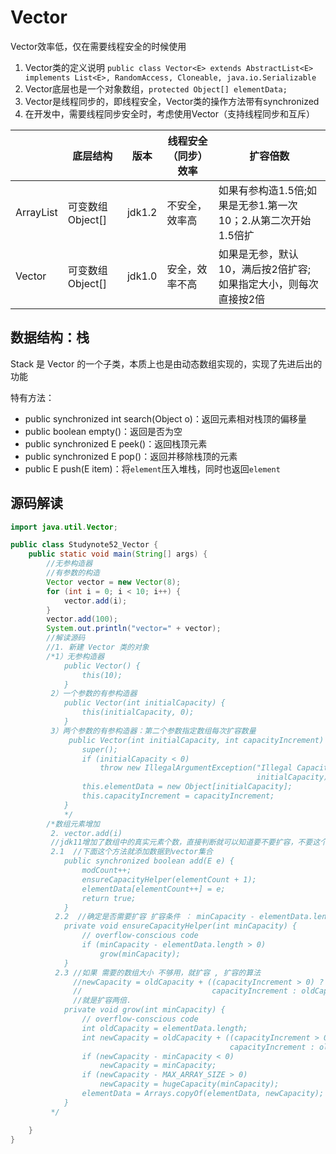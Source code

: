# Vector

Vector效率低，仅在需要线程安全的时候使用

1. Vector类的定义说明
   `public class Vector<E> extends AbstractList<E> implements List<E>, RandomAccess, Cloneable, java.io.Serializable`
2. Vector底层也是一个对象数组，`protected Object[] elementData;`
3. Vector是线程同步的，即线程安全，Vector类的操作方法带有synchronized
4. 在开发中，需要线程同步安全时，考虑使用Vector（支持线程同步和互斥）

|           | 底层结构         | 版本   | 线程安全（同步）效率 | 扩容倍数                                                     |
| --------- | ---------------- | ------ | -------------------- | ------------------------------------------------------------ |
| ArrayList | 可变数组Object[] | jdk1.2 | 不安全，效率高       | 如果有参构造1.5倍;如果是无参1.第一次10；2.从第二次开始1.5倍扩 |
| Vector    | 可变数组Object[] | jdk1.0 | 安全，效率不高       | 如果是无参，默认10，满后按2倍扩容;如果指定大小，则每次直接按2倍 |



## 数据结构：栈

Stack 是 Vector 的一个子类，本质上也是由动态数组实现的，实现了先进后出的功能

特有方法：

* public synchronized int search(Object o)：返回元素相对栈顶的偏移量
* public boolean empty()：返回是否为空
* public synchronized E peek()：返回栈顶元素
* public synchronized E pop()：返回并移除栈顶的元素
* public E push(E item)：将`element`压入堆栈，同时也返回`element`



## 源码解读

```java
import java.util.Vector;

public class Studynote52_Vector {
    public static void main(String[] args) {
        //无参构造器
        //有参数的构造
        Vector vector = new Vector(8);
        for (int i = 0; i < 10; i++) {
            vector.add(i);
        }
        vector.add(100);
        System.out.println("vector=" + vector);
        //解读源码
        //1. 新建 Vector 类的对象
        /*1）无参构造器
            public Vector() {
                this(10);
            }
         2）一个参数的有参构造器
            public Vector(int initialCapacity) {
                this(initialCapacity, 0);
            }
         3）两个参数的有参构造器：第二个参数指定数组每次扩容数量
             public Vector(int initialCapacity, int capacityIncrement) {
                super();
                if (initialCapacity < 0)
                    throw new IllegalArgumentException("Illegal Capacity: "+
                                                       initialCapacity);
                this.elementData = new Object[initialCapacity];
                this.capacityIncrement = capacityIncrement;
            }
            */
        /*数组元素增加
         2. vector.add(i)
         //jdk11增加了数组中的真实元素个数，直接判断就可以知道要不要扩容，不要这个函数了
         2.1  //下面这个方法就添加数据到vector集合
            public synchronized boolean add(E e) {
                modCount++;
                ensureCapacityHelper(elementCount + 1);
                elementData[elementCount++] = e;
                return true;
            }
          2.2  //确定是否需要扩容 扩容条件 ： minCapacity - elementData.length>0
            private void ensureCapacityHelper(int minCapacity) {
                // overflow-conscious code
                if (minCapacity - elementData.length > 0)
                    grow(minCapacity);
            }
          2.3 //如果 需要的数组大小 不够用，就扩容 , 扩容的算法
              //newCapacity = oldCapacity + ((capacityIncrement > 0) ?
              //                             capacityIncrement : oldCapacity);
              //就是扩容两倍.
            private void grow(int minCapacity) {
                // overflow-conscious code
                int oldCapacity = elementData.length;
                int newCapacity = oldCapacity + ((capacityIncrement > 0) ?
                                                 capacityIncrement : oldCapacity);
                if (newCapacity - minCapacity < 0)
                    newCapacity = minCapacity;
                if (newCapacity - MAX_ARRAY_SIZE > 0)
                    newCapacity = hugeCapacity(minCapacity);
                elementData = Arrays.copyOf(elementData, newCapacity);
            }
         */

    }
}
```

